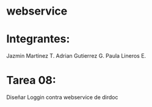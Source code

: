 webservice
==========

Integrantes:
============
Jazmin Martinez T.
Adrian Gutierrez G.
Paula Lineros E.

Tarea 08:
=========
Diseñar Loggin contra webservice de dirdoc
